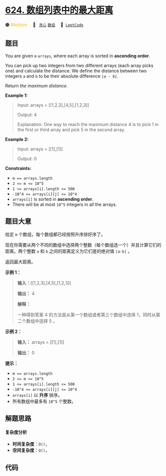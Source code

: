 # [624. 数组列表中的最大距离](https://leetcode.com/problems/maximum-distance-in-arrays)

🟠 <font color=#ffb800>Medium</font>&emsp; 🔖&ensp; [`贪心`](/leetcode/outline/tag/greedy.md) [`数组`](/leetcode/outline/tag/array.md)&emsp; 🔗&ensp;[`LeetCode`](https://leetcode.com/problems/maximum-distance-in-arrays)


## 题目

You are given `m` `arrays`, where each array is sorted in **ascending order**.

You can pick up two integers from two different arrays (each array picks one)
and calculate the distance. We define the distance between two integers `a`
and `b` to be their absolute difference `|a - b|`.

Return _the maximum distance_.



**Example 1:**

> Input: arrays = [[1,2,3],[4,5],[1,2,3]]
> 
> Output: 4
> 
> Explanation: One way to reach the maximum distance 4 is to pick 1 in the first or third array and pick 5 in the second array.

**Example 2:**

> Input: arrays = [[1],[1]]
> 
> Output: 0

**Constraints:**

  * `m == arrays.length`
  * `2 <= m <= 10^5`
  * `1 <= arrays[i].length <= 500`
  * `-10^4 <= arrays[i][j] <= 10^4`
  * `arrays[i]` is sorted in **ascending order**.
  * There will be at most `10^5` integers in all the arrays.


## 题目大意

给定 `m` 个数组，每个数组都已经按照升序排好序了。

现在你需要从两个不同的数组中选择两个整数（每个数组选一个）并且计算它们的距离。两个整数 `a` 和 `b` 之间的距离定义为它们差的绝对值 `|a-b|`
。

返回最大距离。

**示例 1：**

> 
> 
> 
> 
> 
> **输入：**[[1,2,3],[4,5],[1,2,3]]
> 
> **输出：** 4
> 
> **解释：**
> 
> 一种得到答案 4 的方法是从第一个数组或者第三个数组中选择 1，同时从第二个数组中选择 5 。
> 
> 

**示例 2：**

> 
> 
> 
> 
> 
> **输入：** arrays = [[1],[1]]
> 
> **输出：** 0
> 
> 



**提示：**

  * `m == arrays.length`
  * `2 <= m <= 10^5`
  * `1 <= arrays[i].length <= 500`
  * `-10^4 <= arrays[i][j] <= 10^4`
  * `arrays[i]` 以 **升序**  排序。
  * 所有数组中最多有 `10^5` 个整数。




## 解题思路

#### 复杂度分析

- **时间复杂度**：`O()`，
- **空间复杂度**：`O()`，

## 代码

```javascript

```